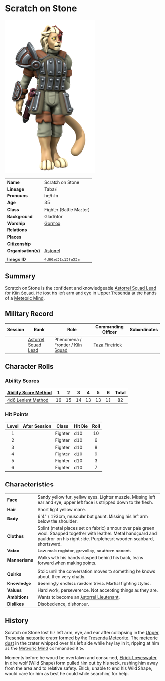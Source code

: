 # Scratch on Stone

<img src="https://raw.githubusercontent.com/jesskelsall/astarus-images/main/characters/portraits/4d80ad32c15fa53a.png" height="500" />

|||
| --- | --- |
| **Name** | Scratch on Stone | character.4
| **Lineage** | Tabaxi |
| **Pronouns** | he/him |
| **Age** | 35 |
| **Class** | Fighter (Battle Master) |
| **Background** | Gladiator |
| **Worship** | [Gormox](../gods/deities/gormox.md) |
| **Relations** | |
| **Places** | |
| **Citizenship** | |
| **Organisation(s)** | [Astorrel](../organisations/astorrel/astorrel.md) |
|||
| **Image ID** | `4d80ad32c15fa53a` |

## Summary

Scratch on Stone is the confident and knowledgeable [Astorrel Squad Lead](../organisations/astorrel/ranks/astorrel-squad-lead.md) for [Kiln Squad](../organisations/astorrel/squads/kiln-squad.md). He lost his left arm and eye in [Upper Tresenda](../places/plains-valleys/upper-tresenda.md) at the hands of a [Meteoric Mind](../creatures/meteoric-mind.md).

## Military Record

| Session | Rank | Role | Commanding Officer | Subordinates |
|:---:| --- | --- | --- | --- |
|| [Astorrel Squad Lead](../organisations/astorrel/ranks/astorrel-squad-lead.md) | Phenomena / Frontier / [Kiln Squad](../organisations/astorrel/squads/kiln-squad.md) | [Taza Finetrick](taza-finetrick.md) ||

## Character Rolls

### Ability Scores

| [Ability Score Method](../mechanics/ability-score-method/ability-score-method.md) | 1 | 2 | 3 | 4 | 5 | 6 | Total |
| --- |:---:|:---:|:---:|:---:|:---:|:---:|:---:|
| [4d6 Lenient Method](../mechanics/ability-score-method/4d6-lenient-method.md) | 16 | 15 | 14 | 13 | 13 | 11 | 82 |

### Hit Points

| Level | After Session | Class | Hit Die | Roll |
|:---:|:---:| --- | --- |:---:|
| 1 || Fighter | d10 | 10 |
| 2 || Fighter | d10 | 6 |
| 3 || Fighter | d10 | 8 |
| 4 || Fighter | d10 | 9 |
| 5 || Fighter | d10 | 3 |
| 6 || Fighter | d10 | 7 |

## Characteristics

| | |
| --- | --- |
| **Face** | Sandy yellow fur, yellow eyes. Lighter muzzle. Missing left ear and eye, upper left face is stripped down to the flesh. | characteristics.2
| **Hair** | Short light yellow mane. |
| **Body** | 6'4" / 193cm, muscular but gaunt. Missing his left arm below the shoulder. |
| **Clothes** | Splint (metal places set on fabric) armour over pale green wool. Strapped together with leather. Metal handguard and pauldron on his right side. Purpleheart wooden scabbard, shortsword. |
| **Voice** | Low male register, gravelley, southern accent. |
| **Mannerisms** | Walks with his hands clasped behind his back, leans forward when making points. |
| | |
| **Quirks** | Stoic until the conversation moves to something he knows about, then very chatty. |
| **Knowledge** | Seemingly endless random trivia. Martial fighting styles. |
| **Values** | Hard work, perseverence. Not accepting things as they are. |
| **Ambitions** | Wants to become an [Astorrel Lieutenant](../organisations/astorrel/ranks/astorrel-lieutenant.md). |
| **Dislikes** | Disobedience, dishonour. |

## History

Scratch on Stone lost his left arm, eye, and ear after collapsing in the [Upper Tresenda](../places/plains-valleys/upper-tresenda.md) [meteorite](../items/meteoric/meteorite.md) crater formed by the [Tresenda Meteorite](../items/meteoric/meteorites/tresenda-meteorite.md). The [meteoric dust](../items/meteoric/meteoric-dust.md) in the crater whipped over his left side while hey lay in it, ripping at him as the [Meteoric Mind](../creatures/meteoric-mind.md) commanded it to.

Moments before he would be overtaken and consumed, [Elrick Loweswater](elrick-loweswater.md) in dire wolf (Wild Shape) form pulled him out by his neck, rushing him away from the area and to relative safety. Elrick, unable to end his Wild Shape, would care for him as best he could while searching for help.
